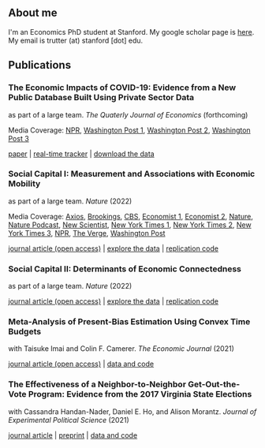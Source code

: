 ## About me

I'm an Economics PhD student at Stanford. My google scholar page is [here](https://scholar.google.com/citations?view_op=list_works&hl=en&hl=en&user=fXaqzV4AAAAJ). My email is trutter (at) stanford [dot] edu.

## Publications

### The Economic Impacts of COVID-19: Evidence from a New Public Database Built Using Private Sector Data
as part of a large team. _The Quaterly Journal of Economics_ (forthcoming)

Media Coverage: [NPR](https://www.npr.org/sections/money/2020/10/27/927842540/the-dark-side-of-the-recovery-revealed-in-big-data), [Washington Post 1](https://www.washingtonpost.com/road-to-recovery/2020/08/13/recession-is-over-rich-working-class-is-far-recovered/), [Washington Post 2](https://www.washingtonpost.com/business/2021/01/26/spending-stimulus-checks/), [Washington Post 3](https://www.washingtonpost.com/opinions/democrats-targeted-stimulus-payments-will-still-shower-money-on-those-who-dont-need-it/2021/03/03/3c43582c-7c4c-11eb-b3d1-9e5aa3d5220c_story.html)

[paper](https://tomrutter42.github.io/folder/tracker_paper.pdf) | [real-time tracker](https://tracktherecovery.org/) | [download the data](https://github.com/OpportunityInsights/EconomicTracker)

### Social Capital I: Measurement and Associations with Economic Mobility
as part of a large team. _Nature_ (2022)

Media Coverage: [Axios](https://www.axios.com/2022/08/02/friendships-poor-kids-wealthy-economic-mobility-us-facebook), [Brookings](https://www.brookings.edu/blog/up-front/2022/08/02/7-key-takeaways-from-chettys-new-research-on-friendship-and-economic-mobility/), [CBS](https://www.cbsnews.com/news/economic-mobility-poor-children-rich-friends-study-raj-chetty/), [Economist 1](https://www.economist.com/graphic-detail/2022/08/01/a-new-study-shows-how-much-social-capital-matters), [Economist 2](https://www.economist.com/graphic-detail/2022/08/11/friendship-across-class-lines-may-boost-social-mobility-and-decrease-poverty), [Nature](https://www.nature.com/articles/d41586-022-01843-4), [Nature Podcast](https://www.nature.com/articles/d41586-022-02115-x), [New Scientist](https://www.newscientist.com/article/2331613-having-rich-childhood-friends-is-linked-to-a-higher-salary-as-an-adult/), [New York Times 1](https://www.nytimes.com/interactive/2022/08/01/upshot/rich-poor-friendships.html), [New York Times 2](https://www.nytimes.com/2022/08/01/briefing/economic-ladder-rich-poor-americans.html), [New York Times 3](https://www.nytimes.com/2022/08/04/opinion/friendships-economic-mobility-class.html), [NPR](https://www.npr.org/sections/money/2022/08/01/1114661467/why-the-american-dream-is-more-attainable-in-some-cities-than-others), [The Verge](https://www.theverge.com/2022/8/1/23287026/facebook-data-economic-mobility-open-access), [Washington Post](https://www.washingtonpost.com/opinions/2022/08/07/harvard-chetty-research-facebook-friends-income/)

[journal article (open access)](https://www.nature.com/articles/s41586-022-04996-4) | [explore the data](https://www.socialcapital.org) | [replication code](https://opportunityinsights.org/data/?geographic_level=0&topic=0&paper_id=3978#resource-listing)

### Social Capital II: Determinants of Economic Connectedness
as part of a large team. _Nature_ (2022)

[journal article (open access)](https://www.nature.com/articles/s41586-022-04997-3) | [explore the data](https://www.socialcapital.org) | [replication code](https://opportunityinsights.org/data/?geographic_level=0&topic=0&paper_id=3982#resource-listing)

### Meta-Analysis of Present-Bias Estimation Using Convex Time Budgets
with Taisuke Imai and Colin F. Camerer. _The Economic Journal_ (2021)

[journal article (open access)](https://academic.oup.com/ej/advance-article/doi/10.1093/ej/ueaa115/5912830) | [data and code](https://osf.io/wg87v/)

### The Effectiveness of a Neighbor-to-Neighbor Get-Out-the-Vote Program: Evidence from the 2017 Virginia State Elections
with Cassandra Handan-Nader, Daniel E. Ho, and Alison Morantz. _Journal of Experimental Political Science_ (2021)

[journal article](https://www.cambridge.org/core/journals/journal-of-experimental-political-science/article/abs/effectiveness-of-a-neighbortoneighbor-getoutthevote-program-evidence-from-the-2017-virginia-state-elections/85B428BD076E9B90FCA64C490C255F6A) | [preprint](https://tomrutter42.github.io/folder/plus3.pdf) | [data and code](https://dataverse.harvard.edu/dataset.xhtml?persistentId=doi:10.7910/DVN/QPRZD4)




